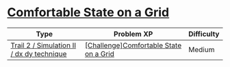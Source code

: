 # [Comfortable State on a Grid](https://www.codetree.ai/trails/complete/curated-cards/challenge-comfortable-state-on-the-grid)

|Type|Problem XP|Difficulty|
|---|---|---|
|[Trail 2 / Simulation II / dx dy technique](https://www.codetree.ai/trail-info/novice-mid/)|[[Challenge]Comfortable State on a Grid](https://www.codetree.ai/trails/complete/curated-cards/challenge-comfortable-state-on-the-grid/)|Medium|

